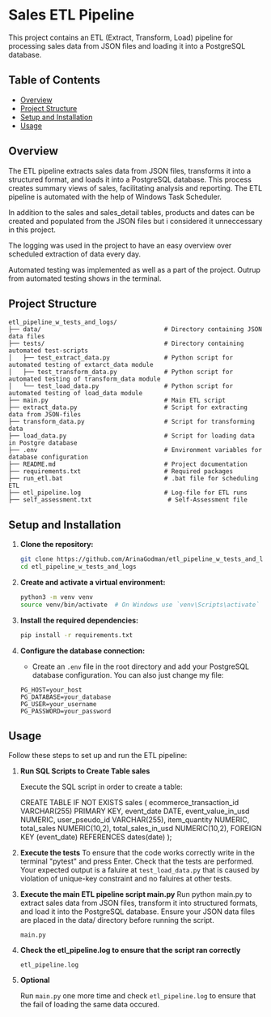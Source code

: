 # Sales ETL Pipeline

This project contains an ETL (Extract, Transform, Load) pipeline for processing sales data from JSON files and loading it into a PostgreSQL database.

## Table of Contents

- [Overview](#overview)
- [Project Structure](#project-structure)
- [Setup and Installation](#setup-and-installation)
- [Usage](#usage)

## Overview

The ETL pipeline extracts sales data from JSON files, transforms it into a structured format, and loads it into a PostgreSQL database. This process creates summary views of sales, facilitating analysis and reporting. The ETL pipeline is automated with the help of Windows Task Scheduler.

In addition to the sales and sales_detail tables, products and dates can be created and populated from the JSON files but i considered it unneccessary in this project.

The logging was used in the project to have an easy overview over scheduled extraction of data every day. 

Automated testing was implemented as well as a part of the project. Outrup from automated testing shows in the terminal. 

## Project Structure

```plaintext
etl_pipeline_w_tests_and_logs/
├── data/                                  # Directory containing JSON data files
├── tests/                                 # Directory containing automated test-scripts
│   ├── test_extract_data.py               # Python script for automated testing of extarct_data module
│   ├── test_transform_data.py             # Python script for automated testing of transform_data module
│   └── test_load_data.py                  # Python script for automated testing of load_data module
├── main.py                                # Main ETL script
├── extract_data.py                        # Script for extracting data from JSON-files
├── transform_data.py                      # Script for transforming data 
├── load_data.py                           # Script for loading data in Postgre database
├── .env                                   # Environment variables for database configuration
├── README.md                              # Project documentation
├── requirements.txt                       # Required packages
├── run_etl.bat                            # .bat file for scheduling ETL
├── etl_pipeline.log                       # Log-file for ETL runs
├── self_assessment.txt                     # Self-Assessment file
```

## Setup and Installation

1. **Clone the repository:**
    ```bash
    git clone https://github.com/ArinaGodman/etl_pipeline_w_tests_and_logs.git
    cd etl_pipeline_w_tests_and_logs
    ```

2. **Create and activate a virtual environment:**
    ```bash
    python3 -m venv venv
    source venv/bin/activate  # On Windows use `venv\Scripts\activate`
    ```

3. **Install the required dependencies:**
    ```bash
    pip install -r requirements.txt
    ```

4. **Configure the database connection:**
    - Create an `.env` file in the root directory and add your PostgreSQL database configuration. You can also just change my file:
    ```
    PG_HOST=your_host
    PG_DATABASE=your_database
    PG_USER=your_username
    PG_PASSWORD=your_password
    ```

## Usage

Follow these steps to set up and run the ETL pipeline:

1. **Run SQL Scripts to Create Table sales**

   Execute the SQL script in order to create a table: 

   CREATE TABLE IF NOT EXISTS sales (
    ecommerce_transaction_id VARCHAR(255) PRIMARY KEY,
    event_date DATE,
    event_value_in_usd NUMERIC,
    user_pseudo_id VARCHAR(255),
    item_quantity NUMERIC,
    total_sales NUMERIC(10,2),
    total_sales_in_usd NUMERIC(10,2),
    FOREIGN KEY (event_date) REFERENCES dates(date)
);

2. **Execute the tests**
   To ensure that the code works correctly write in the terminal "pytest" and press Enter. Check that the tests are performed. Your expected output is a faluire at `test_load_data.py` that is caused by violation of unique-key constraint and no faluires at other tests. 

3. **Execute the main ETL pipeline script main.py**
   Run python main.py to extract sales data from JSON files, transform it into structured formats, and load it into the PostgreSQL database. Ensure your JSON data files are placed in the data/ directory before running the script.

   `main.py`

3. **Check the etl_pipeline.log to ensure that the script ran correctly**

   `etl_pipeline.log`

4. **Optional** 
   
   Run `main.py` one more time and check `etl_pipeline.log` to ensure that the fail of loading the same data occured. 
